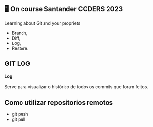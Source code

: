 ﻿## 🖥️ On course Santander CODERS 2023 ## 

Learning about Git and your propriets

- Branch,
- Diff, 
- Log,
- Restore.

## GIT LOG

#### Log

Serve para visualizar o histórico de todos os commits que foram feitos.

## Como utilizar repositorios remotos
* git push  
* git pull
